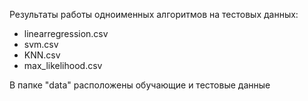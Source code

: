Результаты работы одноименных алгоритмов на тестовых данных:
* linearregression.csv
* svm.csv
* KNN.csv
* max_likelihood.csv

В папке "data" расположены обучающие и тестовые данные
